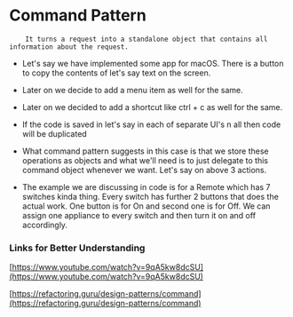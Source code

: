 # Command Pattern

```
    It turns a request into a standalone object that contains all information about the request. 
```

- Let's say we have implemented some app for macOS. There is a button to copy the contents 
of let's say text on the screen. 

- Later on we decide to add a menu item as well for the same. 

- Later on we decided to add a shortcut like ctrl + c as well for the same.

- If the code is saved in let's say in each of separate UI's n all then code will be duplicated

- What command pattern suggests in this case is that we store these operations as objects
and what we'll need is to just delegate to this command object whenever we want. Let's say on above 3 actions.

- The example we are discussing in code is for a Remote which has 7 switches kinda thing. 
Every switch has further 2 buttons that does the actual work. One button is for On and second one is for Off.
We can assign one appliance to every switch and then turn it on and off accordingly.
 
### Links for Better Understanding

[https://www.youtube.com/watch?v=9qA5kw8dcSU](https://www.youtube.com/watch?v=9qA5kw8dcSU)

[https://refactoring.guru/design-patterns/command](https://refactoring.guru/design-patterns/command)